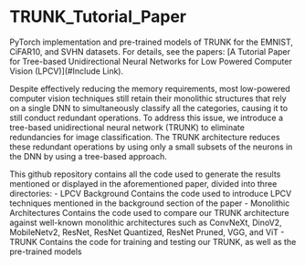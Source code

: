 # TRUNK_Tutorial_Paper
PyTorch implementation and pre-trained models of TRUNK for the EMNIST, CiFAR10, and SVHN datasets. For details, see the papers: [A Tutorial Paper for Tree-based Unidirectional Neural Networks for Low Powered Computer Vision (LPCV)](#Include Link).

Despite effectively reducing the memory requirements, most low-powered computer vision techniques still retain their monolithic structures that rely on a single DNN to simultaneously classify all the categories, causing it to still conduct redundant operations. To address this issue, we introduce a tree-based unidirectional neural network (TRUNK) to eliminate redundancies for image classification. The TRUNK architecture reduces these redundant operations by using only a small subsets of the neurons in the DNN by using a tree-based approach. 

This github repository contains all the code used to generate the results mentioned or displayed in the aforementioned paper, divided into three directories:
    - LPCV Background
        Contains the code used to introduce LPCV techniques mentioned in the background section of the paper
    - Monolithic Architectures
        Contains the code used to compare our TRUNK architecture against well-known monolithic architectures such as ConvNeXt, DinoV2, MobileNetv2, ResNet, ResNet Quantized, ResNet Pruned, VGG, and ViT
    - TRUNK
        Contains the code for training and testing our TRUNK, as well as the pre-trained models